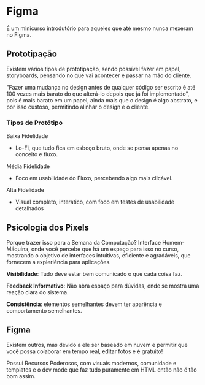 # Figma

É um minicurso introdutório para aqueles que até mesmo nunca mexeram no Figma.

## Prototipação

Existem vários tipos de prototipação, sendo possível fazer em papel, storyboards, pensando no que vai acontecer e passar na mão do cliente.

"Fazer uma mudança no design antes de qualquer código ser escrito é até 100 vezes mais barato do que alterá-lo depois que já foi implementado", pois é mais barato em um papel, ainda mais que o design é algo abstrato, e por isso custoso, permitindo alinhar o design e o cliente.

### Tipos de Protótipo

Baixa Fidelidade

- Lo-Fi, que tudo fica em esboço bruto, onde se pensa apenas no conceito e fluxo.

Média Fidelidade

- Foco em usabilidade do Fluxo, percebendo algo mais clicável.

Alta Fidelidade

- Visual completo, interatico, com foco em testes de usabilidade detalhados

## Psicologia dos Pixels

Porque trazer isso para a Semana da Computação? Interface Homem-Máquina, onde você percebe que há um espaço para isso no curso, mostrando o objetivo de interfaces intuitivas, eficiente e agradáveis, que fornecem a expleriência para aplicações.

**Visibilidade**: Tudo deve estar bem comunicado o que cada coisa faz.

**Feedback Informativo**: Não abra espaço para dúvidas, onde se mostra uma reação clara do sistema.

**Consistência**: elementos semelhantes devem ter aparência e comportamento semelhantes.

## Figma

Existem outros, mas devido a ele ser baseado em nuvem e permitir que você possa colaborar em tempo real, editar fotos e é gratuito!

Possui Recursos Poderosos, com visuais modernos, comunidade e templates e o dev mode que faz tudo puramente em HTML então não é tão bom assim.